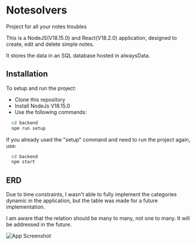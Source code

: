 # Notesolvers

Project for all your notes troubles

This is a NodeJS(V18.15.0) and React(V18.2.0) application, designed to create, edit and delete simple notes.

It stores the data in an SQL database hosted in alwaysData.
## Installation

To setup and run the project:
 - Clone this repository
 - Install NodeJs V18.15.0
 - Use the following commands:

```bash
  cd backend
  npm run setup
```
  If you already used the "setup" command and need to run the project again, use:

```bash
  cd backend
  npm start
```

## ERD

Due to time constraints, I wasn't able to fully implement the categories dynamic in the application, but the table was made for a future implementation. 

I am aware that the relation should be many to many, not one to many. It will be addressed in the future.

![App Screenshot](https://i.imgur.com/mRnUAtl.jpg)

